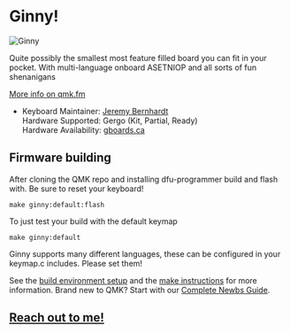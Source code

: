 # Ginny!

![Ginny](https://assets.bigcartel.com/product_images/247416878/IMG_20191025_1424438-01.jpeg)

Quite possibly the smallest most feature filled board you can fit in your pocket. With multi-language
onboard ASETNIOP and all sorts of fun shenanigans

[More info on qmk.fm](https://www.gboards.ca/product/ginni/)

* Keyboard Maintainer: [Jeremy Bernhardt](https://github.com/germ)  
Hardware Supported: Gergo (Kit, Partial, Ready)   
Hardware Availability: [gboards.ca](http://gboards.ca)  

## Firmware building
After cloning the QMK repo and installing dfu-programmer build and flash with. Be sure to reset your keyboard!

    make ginny:default:flash

To just test your build with the default keymap
   
    make ginny:default

Ginny supports many different languages, these can be configured in your keymap.c includes. Please set them!

See the [build environment setup](https://docs.qmk.fm/#/getting_started_build_tools) and the [make instructions](https://docs.qmk.fm/#/getting_started_make_guide) for more information. Brand new to QMK? Start with our [Complete Newbs Guide](https://docs.qmk.fm/#/newbs).

## [Reach out to me!](mailto:bernhardtjeremy@gmail.com)
